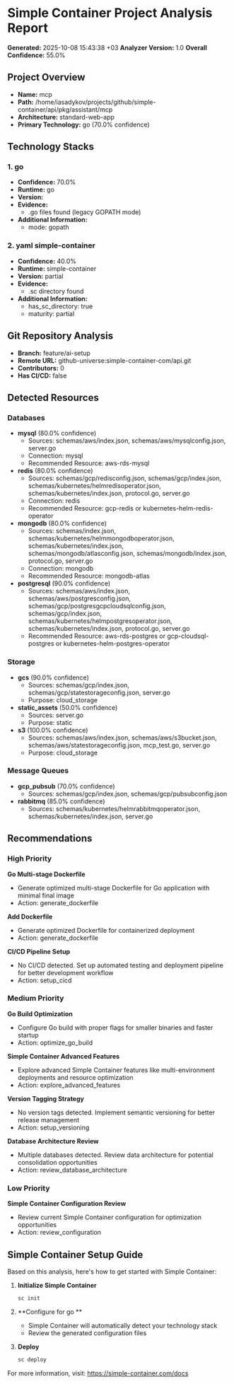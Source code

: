 # Simple Container Project Analysis Report

**Generated:** 2025-10-08 15:43:38 +03
**Analyzer Version:** 1.0
**Overall Confidence:** 55.0%

## Project Overview

- **Name:** mcp
- **Path:** /home/iasadykov/projects/github/simple-container/api/pkg/assistant/mcp
- **Architecture:** standard-web-app
- **Primary Technology:** go  (70.0% confidence)

## Technology Stacks

### 1. go 

- **Confidence:** 70.0%
- **Runtime:** go
- **Version:** 
- **Evidence:**
  - .go files found (legacy GOPATH mode)
- **Additional Information:**
  - mode: gopath

### 2. yaml simple-container

- **Confidence:** 40.0%
- **Runtime:** simple-container
- **Version:** partial
- **Evidence:**
  - .sc directory found
- **Additional Information:**
  - has_sc_directory: true
  - maturity: partial

## Git Repository Analysis

- **Branch:** feature/ai-setup
- **Remote URL:** github-universe:simple-container-com/api.git
- **Contributors:** 0
- **Has CI/CD:** false

## Detected Resources

### Databases

- **mysql** (80.0% confidence)
  - Sources: schemas/aws/index.json, schemas/aws/mysqlconfig.json, server.go
  - Connection: mysql
  - Recommended Resource: aws-rds-mysql
- **redis** (80.0% confidence)
  - Sources: schemas/gcp/redisconfig.json, schemas/gcp/index.json, schemas/kubernetes/helmredisoperator.json, schemas/kubernetes/index.json, protocol.go, server.go
  - Connection: redis
  - Recommended Resource: gcp-redis or kubernetes-helm-redis-operator
- **mongodb** (80.0% confidence)
  - Sources: schemas/index.json, schemas/kubernetes/helmmongodboperator.json, schemas/kubernetes/index.json, schemas/mongodb/atlasconfig.json, schemas/mongodb/index.json, protocol.go, server.go
  - Connection: mongodb
  - Recommended Resource: mongodb-atlas
- **postgresql** (90.0% confidence)
  - Sources: schemas/aws/index.json, schemas/aws/postgresconfig.json, schemas/gcp/postgresgcpcloudsqlconfig.json, schemas/gcp/index.json, schemas/kubernetes/helmpostgresoperator.json, schemas/kubernetes/index.json, protocol.go, server.go
  - Recommended Resource: aws-rds-postgres or gcp-cloudsql-postgres or kubernetes-helm-postgres-operator

### Storage

- **gcs** (90.0% confidence)
  - Sources: schemas/gcp/index.json, schemas/gcp/statestorageconfig.json, server.go
  - Purpose: cloud_storage
- **static_assets** (50.0% confidence)
  - Sources: server.go
  - Purpose: static
- **s3** (100.0% confidence)
  - Sources: schemas/aws/index.json, schemas/aws/s3bucket.json, schemas/aws/statestorageconfig.json, mcp_test.go, server.go
  - Purpose: cloud_storage

### Message Queues

- **gcp_pubsub** (70.0% confidence)
  - Sources: schemas/gcp/index.json, schemas/gcp/pubsubconfig.json
- **rabbitmq** (85.0% confidence)
  - Sources: schemas/kubernetes/helmrabbitmqoperator.json, schemas/kubernetes/index.json, server.go

## Recommendations

### High Priority

**Go Multi-stage Dockerfile**
- Generate optimized multi-stage Dockerfile for Go application with minimal final image
- Action: generate_dockerfile

**Add Dockerfile**
- Generate optimized Dockerfile for containerized deployment
- Action: generate_dockerfile

**CI/CD Pipeline Setup**
- No CI/CD detected. Set up automated testing and deployment pipeline for better development workflow
- Action: setup_cicd

### Medium Priority

**Go Build Optimization**
- Configure Go build with proper flags for smaller binaries and faster startup
- Action: optimize_go_build

**Simple Container Advanced Features**
- Explore advanced Simple Container features like multi-environment deployments and resource optimization
- Action: explore_advanced_features

**Version Tagging Strategy**
- No version tags detected. Implement semantic versioning for better release management
- Action: setup_versioning

**Database Architecture Review**
- Multiple databases detected. Review data architecture for potential consolidation opportunities
- Action: review_database_architecture

### Low Priority

**Simple Container Configuration Review**
- Review current Simple Container configuration for optimization opportunities
- Action: review_configuration

## Simple Container Setup Guide

Based on this analysis, here's how to get started with Simple Container:

1. **Initialize Simple Container**
   ```bash
   sc init
   ```

2. **Configure for go **
   - Simple Container will automatically detect your technology stack
   - Review the generated configuration files

3. **Deploy**
   ```bash
   sc deploy
   ```

For more information, visit: https://simple-container.com/docs
